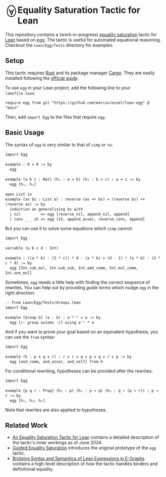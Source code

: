 # <img src="Docs/icon.png" alt="lean-egg logo" height="40" align="left"> Equality Saturation Tactic for Lean

This repository contains a (work-in-progress) [equality saturation](https://arxiv.org/abs/1012.1802) tactic for [Lean](https://lean-lang.org) based on [egg](https://egraphs-good.github.io). The tactic is useful for automated equational reasoning. Checkout the `Lean/Egg/Tests` directory for examples.

## Setup

This tactic requires [Rust](https://www.rust-lang.org) and its package manager [Cargo](https://doc.rust-lang.org/cargo/). 
They are easily installed following the [official guide](https://doc.rust-lang.org/cargo/getting-started/installation.html).

To use `egg` in your Lean project, add the following line to your `lakefile.lean`:

```lean
require egg from git "https://github.com/marcusrossel/lean-egg" @ "main"
```

Then, add `import Egg` to the files that require `egg`.

## Basic Usage

The syntax of `egg` is very similar to that of `simp` or `rw`:

```lean
import Egg

example : 0 = 0 := by
  egg

example (a b c : Nat) (h₁ : a = b) (h₂ : b = c) : a = c := by
  egg [h₁, h₂]

open List in
example (as bs : List α) : reverse (as ++ bs) = (reverse bs) ++ (reverse as) := by
  induction as generalizing bs with
  | nil         => egg [reverse_nil, append_nil, append]
  | cons _ _ ih => egg [ih, append_assoc, reverse_cons, append]
```

But you can use it to solve some equations which `simp` cannot:

```lean
import Egg

variable (a b c d : Int)

example : ((a * b) - (2 * c)) * d - (a * b) = (d - 1) * (a * b) - (2 * c * d) := by
  egg [Int.sub_mul, Int.sub_sub, Int.add_comm, Int.mul_comm, Int.one_mul]
```

Sometimes, `egg` needs a little help with finding the correct sequence of rewrites.
You can help out by providing _guide terms_ which nudge `egg` in the right direction:

```lean
-- From Lean/Egg/Tests/Groups.lean
import Egg

example [Group G] (a : G) : a⁻¹⁻¹ = a := by
  egg [/- group axioms -/] using a⁻¹ * a
```

And if you want to prove your goal based on an equivalent hypothesis, you can use the `from` syntax:

```lean
import Egg

example (h : p ∧ q ∧ r) : r ∧ r ∧ q ∧ p ∧ q ∧ r ∧ p := by
  egg [and_comm, and_assoc, and_self] from h
```

For conditional rewriting, hypotheses can be provided after the rewrites:

```lean
import Egg

example {p q r : Prop} (h₁ : p) (h₂ : p ↔ q) (h₃ : q → (p ↔ r)) : p ↔ r := by
  egg [h₂, h₃; h₁]
```

Note that rewrites are also applied to hypotheses.

## Related Work

* [An Equality Saturation Tactic for Lean](https://cfaed.tu-dresden.de/files/Images/people/chair-cc/theses/2407_Rossel_MA.pdf) contains a detailed description of the tactic's inner workings as of June 2024.
* [Guided Equality Saturation](https://dl.acm.org/doi/10.1145/3632900) introduces the original prototype of the `egg` tactic.
* [Bridging Syntax and Semantics of Lean Expressions in E-Graphs](http://arxiv.org/abs/2405.10188) contains a high-level description of how the tactic handles binders and definitional equality. 
